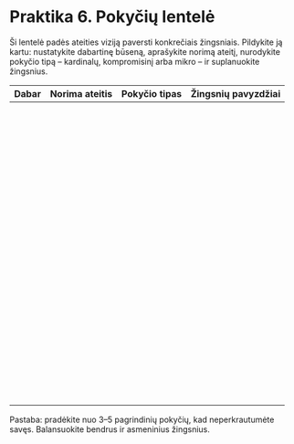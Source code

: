 # Praktika 6. Pokyčių lentelė

Ši lentelė padės ateities viziją paversti konkrečiais žingsniais. Pildykite ją kartu: nustatykite dabartinę būseną, aprašykite norimą ateitį, nurodykite pokyčio tipą – kardinalų, kompromisinį arba mikro – ir suplanuokite žingsnius.

<style>
    table {
        width: 100%;
    }
</style>
| Dabar | Norima ateitis | Pokyčio tipas | Žingsnių pavyzdžiai |
|:--:|:--:|:--:|:--:|
|<br/><br/><br/><br/><br/>|||
|<br/><br/><br/><br/><br/>|||
|<br/><br/><br/><br/><br/>|||
|<br/><br/><br/><br/><br/>|||
|<br/><br/><br/><br/><br/>|||

Pastaba: pradėkite nuo 3–5 pagrindinių pokyčių, kad neperkrautumėte savęs. Balansuokite bendrus ir asmeninius žingsnius.

